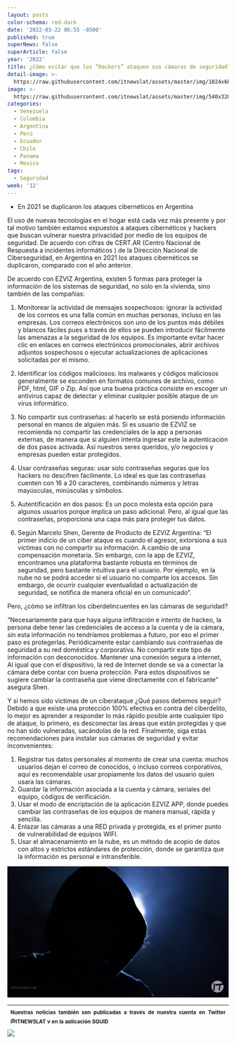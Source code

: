 ```yaml
---
layout: posts
color-schema: red-dark
date: '2022-03-22 06:55 -0500'
published: true
superNews: false
superArticle: false
year: '2022'
title: ¿Cómo evitar que los “Hackers” ataquen sus cámaras de seguridad?
detail-image: >-
  https://raw.githubusercontent.com/itnewslat/assets/master/img/1024x680/Ataque-de-Hackers-g.jpg
image: >-
  https://raw.githubusercontent.com/itnewslat/assets/master/img/540x320/Ataque-de-Hackers-p.jpg
categories:
  - Venezuela
  - Colombia
  - Argentina
  - Perú
  - Ecuador
  - Chile
  - Panama
  - Mexico
tags:
  - Seguridad
week: '12'
---
```

- En 2021 se duplicaron los ataques cibernéticos en  Argentina

El uso de nuevas tecnologías en el hogar está cada vez más presente y por tal motivo también estamos expuestos a ataques cibernéticos y hackers que buscan vulnerar nuestra privacidad por medio de los equipos de seguridad. De acuerdo con cifras de CERT.AR (Centro Nacional de Respuesta a incidentes informáticos ) de la Dirección Nacional de Ciberseguridad,  en Argentina en 2021 los ataques cibernéticos se duplicaron, comparado con el año anterior. 

De acuerdo con EZVIZ Argentina, existen 5 formas para proteger la información de los sistemas de seguridad, no solo en la vivienda, sino también de las compañías:

1. Monitorear la actividad de mensajes sospechosos: ignorar la actividad de los correos es una falla común en muchas personas, incluso en las empresas.  Los correos electrónicos son uno de los puntos más débiles y blancos fáciles pues a través de ellos se pueden introducir fácilmente las amenazas a la seguridad de los equipos. Es importante evitar hacer clic en enlaces en correos electrónicos promocionales, abrir archivos adjuntos sospechosos o ejecutar actualizaciones de aplicaciones solicitadas por el mismo.

1. Identificar los códigos maliciosos: los malwares y códigos maliciosos generalmente se esconden en formatos comunes de archivo, como PDF, html, GIF o Zip. Así que una buena práctica consiste en escoger un antivirus capaz de detectar y eliminar cualquier posible ataque de un virus informático. 

1. No compartir sus contraseñas: al hacerlo se está poniendo información personal en manos de alguien más. Si es usuario de EZVIZ se recomienda no compartir las credenciales de la app a personas externas, de manera que si alguien intenta ingresar este la autenticación de dos pasos activada. Así nuestros seres queridos, y/o negocios y empresas pueden estar protegidos.

1. Usar contraseñas seguras: usar solo contraseñas seguras que los hackers no descifren fácilmente. Lo ideal es que las contraseñas cuenten con 16 a 20 caracteres, combinando números y letras mayúsculas, minúsculas y símbolos.

1. Autentificación en dos pasos: Es un poco molesta esta opción para algunos usuarios porque implica un paso adicional. Pero, al igual que las contraseñas, proporciona una capa más para proteger tus datos.

1. Según Marcelo Shen, Gerente de Producto de EZVIZ Argentina:  “El primer indicio de un ciber ataque es cuando el agresor, extorsiona a sus víctimas con no compartir su información. A cambio de una compensación monetaria. Sin embargo, con la app de EZVIZ, encontramos una plataforma bastante robusta en términos de seguridad, pero bastante intuitiva para el usuario. Por ejemplo, en la nube no se podrá acceder si el usuario no comparte los accesos. Sin embargo, de ocurrir cualquier eventualidad o actualización de seguridad, se notifica de manera oficial en un comunicado”.

Pero, ¿cómo se infiltran los ciberdelincuentes en las cámaras de seguridad?

“Necesariamente para que haya alguna infiltración e intento de hackeo, la persona debe tener las credenciales de acceso a la cuenta y de la cámara, sin esta información no tendríamos problemas a futuro, por eso el primer paso es protegerlas. Periódicamente estar cambiando sus contraseñas de seguridad a su red doméstica y corporativa. No compartir este tipo de información con desconocidos. Mantener una conexión segura a internet, Al igual que con el dispositivo, la red de Internet donde se va a conectar la cámara debe contar con buena protección. Para estos dispositivos se sugiere cambiar la contraseña que viene directamente con el fabricante” asegura Shen. 

Y si hemos sido víctimas de un ciberataque ¿Qué pasos debemos seguir?
Debido a que existe una protección 100% efectiva en contra del ciberdelito, lo mejor es aprender a responder lo más rápido posible ante cualquier tipo de ataque, lo primero, es desconectar las áreas que están protegidas y que no han sido vulneradas, sacándolas de la red.
Finalmente, siga estas recomendaciones para instalar sus cámaras de seguridad y evitar inconvenientes:

  1. Registrar tus datos personales al momento de crear una cuenta: muchos usuarios dejan el correo de conocidos, o incluso correos corporativos, aquí es recomendable usar propiamente los datos del usuario quien usara las cámaras. 
  1. Guardar la información asociada a la cuenta y cámara, seriales del equipo, códigos de verificación. 
  1. Usar el modo de encriptación de la aplicación EZVIZ APP, donde puedes cambiar las contraseñas de los equipos de manera manual, rápida y sencilla. 
  1. Enlazar las cámaras a una RED privada y protegida, es el primer punto de vulnerabilidad de equipos WIFI. 
  1. Usar el almacenamiento en la nube, es un método de acopio de datos con altos y estrictos estándares de protección, donde se garantiza que la información es personal e intransferible.

![](https://raw.githubusercontent.com/itnewslat/assets/master/img/540x320/Ataque-de-Hackers-p.jpg)

<table style="height: 42px;" width="569">
<tbody>
<tr>
<td style="text-align: justify;"><sub><strong>Nuestras noticias también son publicadas a través de nuestra cuenta en Twitter <a href="https://twitter.com/itnewslat?lang=es">@ITNEWSLAT</a> y en la aplicación <a href="https://squidapp.co/en/">SQUID</a></strong></sub></td>
</tr>
</tbody>
</table>

<img src="https://tracker.metricool.com/c3po.jpg?hash=56f88a41e39ab42c063cc51676587a04"/>